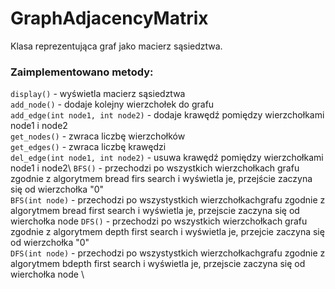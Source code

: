 # GraphAdjacencyMatrix

Klasa reprezentująca graf jako macierz sąsiedztwa.

### Zaimplementowano metody:

`display()` - wyświetla macierz sąsiedztwa\
`add_node()` - dodaje kolejny wierzchołek do grafu\
`add_edge(int node1, int node2)` - dodaje krawędź pomiędzy wierzchołkami node1 i node2\
`get_nodes()` - zwraca liczbę wierzchołków\
`get_edges()` - zwraca liczbę krawędzi\
`del_edge(int node1, int node2)` - usuwa krawędź pomiędzy wierzchołkami node1 i node2\ 
`BFS()` - przechodzi po wszystkich wierzchołkach grafu zgodnie
z algorytmem bread firs search i wyświetla je, przejście zaczyna się od wierzchołka "0"\
`BFS(int node)` -  przechodzi po wszystystkich wierzchołkachgrafu zgodnie 
z algorytmem bread first search i wyświetla je, przejscie zaczyna się od wierchołka node
`DFS()` - przechodzi po wszystkich wierzchołkach grafu zgodnie 
z algorytmem depth first search i wyświetla je, przejcie zaczyna się od wierzchołka "0" \
`DFS(int node)` -  przechodzi po wszystystkich wierzchołkachgrafu zgodnie 
z algorytmem bdepth first search i wyświetla je, przejscie zaczyna się od wierchołka node \


